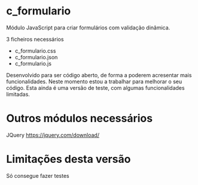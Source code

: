 # c_formulario
Módulo JavaScript para criar formulários com validação dinâmica.

3 ficheiros necessários
- c_formulario.css
- c_formulario.json
- c_formulario.js

Desenvolvido para ser código aberto, de forma a poderem acresentar mais funcionalidades.
Neste momento estou a trabalhar para melhorar o seu código.
Esta ainda é uma versão de teste, com algumas funcionalidades limitadas.

# Outros módulos necessários

JQuery
https://jquery.com/download/

# Limitações desta versão

Só consegue fazer testes 
